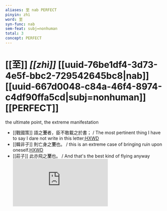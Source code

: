 ```yaml
---
aliases: 至 nab PERFECT
pinyin: zhì
word: 至
syn-func: nab
sem-feat: subj=nonhuman
total: 3
concept: PERFECT 
---
```

# [[至]] *[[zhì]]*  [[uuid-76be1df4-3d73-4e5f-bbc2-729542645bc8|nab]] [[uuid-667d0048-c84a-46f4-8974-c4df90ffa5cd|subj=nonhuman]] [[PERFECT]]
the ultimate point, the extreme manifestation
 - [[戰國策]] 語之**至**者，臣不敢載之於書； / The most pertinent thing I have to say I dare not write in this letter;[HXWD](https://hxwd.org/textview.html?location=KR2e0003_tls_082-3a.17)
 - [[韓非子]] 則亡身之**至**也。 / this is an extreme case of bringing ruin upon oneself.[HXWD](https://hxwd.org/textview.html?location=KR3c0005_tls_010-23a.6)
 - [[莊子]] 此亦飛之**至**也。 / And that's the best kind of flying anyway![HXWD](https://hxwd.org/textview.html?location=KR5c0126_tls_001-6a.23)